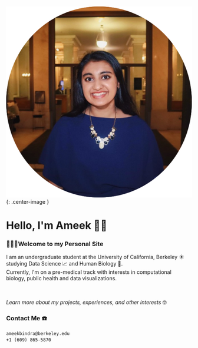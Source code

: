 ![Me](Ameek.png "Me!"){: .center-image }
      
# Hello, I'm Ameek 👋🏽
### 👩🏽‍💻Welcome to my Personal Site
I am an undergraduate student at the University of California, Berkeley 󠁵󠁳󠁣󠁡󠁿☀️ studying Data Science 📈 and Human Biology 🔬. 
<br /> Currently, I'm on a pre-medical track with interests in computational biology, public health and data visualizations.

<br /><br /> *Learn more about my projects, experiences, and other interests* 🤓

### Contact Me ☎️
`ameekbindra@berkeley.edu`
<br /> `+1 (609) 865-5870`
